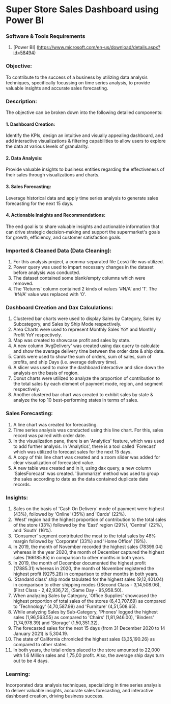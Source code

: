 # Super Store Sales Dashboard using Power BI

### Software & Tools Requirements
1. [Power BI] (https://www.microsoft.com/en-us/download/details.aspx?id=58494)
 
### Objective:
To contribute to the success of a business by utilizing data analysis techniques, specifically focussing on time series analysis, to provide valuable insights and accurate sales forecasting.

### Description:
The objective can be broken down into the following detailed components:

#### 1. Dashboard Creation: 
Identify the KPIs, design an intuitive and visually appealing dashboard, and add interactive visualizations & filtering capabilities to allow users to explore the data at various levels of granularity.

#### 2. Data Analysis: 
Provide valuable insights to business entities regarding the effectiveness of their sales through visualizations and charts.

#### 3. Sales Forecasting:
Leverage historical data and apply time series analysis to generate sales forecasting for the next 15 days.

#### 4. Actionable Insights and Recommendations:
The end goal is to share valuable insights and actionable information that can drive strategic decision-making and support the supermarket's goals for growth, efficiency, and customer satisfaction goals.

### Imported & Cleaned Data (Data Cleaning):
1. For this analysis project, a comma-separated file (.csv) file was utilized.
2. Power query was used to impart necessary changes in the dataset before analysis was conducted.
3. The dataset contained some blank/empty columns which were removed.
4. The 'Returns' column contained 2 kinds of values '#N/A' and '1'. The '#N/A' value was replaced with '0'.

### Dashboard Creation and Dax Calculations:
1. Clustered bar charts were used to display Sales by Category, Sales by Subcategory, and Sales by Ship Mode respectively.
2. Area Charts were used to represent Monthly Sales YoY and Monthly Profit YoY respectively.
3. Map was created to showcase profit and sales by state.
4. A new column 'AvgDelivery' was created using dax query to calculate and show the average delivery time between the order date & ship date.
5. Cards were used to show the sum of orders, sum of sales, sum of profits, and ship Days (i.e. average delivery time).
6. A slicer was used to make the dashboard interactive and slice down the analysis on the basis of region.
7. Donut charts were utilized to analyze the proportion of contribution to the total sales by each element of payment mode, region, and segment respectively.
8. Another clustered bar chart was created to exhibit sales by state & analyze the top 10 best-performing states in terms of sales.

### Sales Forecasting:
1. A line chart was created for forecasting.
2. Time series analysis was conducted using this line chart. For this, sales record was paired with order date.
3. In the visualization pane, there is an 'Analytics' feature, which was used to add further analysis. In 'Analytics', there is a tool called 'Forecast' which was utilized to forecast sales for the next 15 days.
4. A copy of this line chart was created and a zoom slider was added for clear visualization of forecasted value.
5. A new table was created and in it, using dax query, a new column 'SalesForecast' was created. 'Summarize' method was used to group the sales according to date as the data contained duplicate date records.

### Insights:
1. Sales on the basis of 'Cash On Delivery' mode of payment were highest (43%), followed by 'Online' (35%) and 'Cards' (22%).
2. 'West' region had the highest proportion of contribution to the total sales of the store (33%) followed by the 'East' region (29%), 'Central' (22%), and 'South' (16%).
3. 'Consumer' segment contributed the most to the total sales by 48% margin followed by 'Corporate' (33%) and 'Home Office' (19%).
4. In 2019, the month of November recorded the highest sales (78399.04) whereas in the year 2020, the month of December captured the highest sales (166185.85) in comparison to other months in both years. 
5. In 2019, the month of December documented the highest profit (17885.31) whereas in 2020, the month of November registered the highest profit (9275.28) in comparison to other months in both years.
6. 'Standard class' ship mode tabulated for the highest sales (9,12,401.04) in comparison to other shipping modes {(Second Class - 3,14,508.06), (First Class - 2,42,936,72),  (Same Day - 95,958.50).
7. When analyzing Sales by Category, 'Office Supplies' showcased the highest proportion of total sales of the stores (6,43,707.69) as compared to 'Technology' (4,70,587.99) and 'Furniture' (4,51,508.65).
8. While analyzing Sales by Sub-Category, 'Phones' logged the highest sales (1,96,563.55) as compared to 'Chairs' (1,81,946.00), 'Binders' (1,74,978.39) and 'Storage' (1,50,351.32).
9. The forecasted sales for the next 15 days (from 31 December 2020 to 14 January 2021) is 5,304.19.
10. The state of California chronicled the highest sales (3,35,190.26) as compared to other states.
11. In both years, the total orders placed to the store amounted to 22,000 with 1.6 Million sales and 1,75,00 profit. Also, the average ship days turn out to be 4 days.

### Learning:

Incorporated data analysis techniques, specializing in time series analysis to deliver valuable insights, accurate sales forecasting, and interactive dashboard creation, driving business success.

